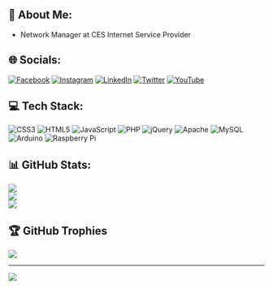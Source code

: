 ## 💫 About Me:
* Network Manager at CES Internet Service Provider

## 🌐 Socials:
[![Facebook](https://img.shields.io/badge/Facebook-%231877F2.svg?logo=Facebook&logoColor=white)](https://facebook.com/nilsonpessim) 
[![Instagram](https://img.shields.io/badge/Instagram-%23E4405F.svg?logo=Instagram&logoColor=white)](https://instagram.com/nilsonpessim) 
[![LinkedIn](https://img.shields.io/badge/LinkedIn-%230077B5.svg?logo=linkedin&logoColor=white)](https://linkedin.com/in/nilsonpessim) 
[![Twitter](https://img.shields.io/badge/Twitter-%231DA1F2.svg?logo=Twitter&logoColor=white)](https://twitter.com/nilsonpessim) 
[![YouTube](https://img.shields.io/badge/YouTube-%23FF0000.svg?logo=YouTube&logoColor=white)](https://youtube.com/techlabs94) 

## 💻 Tech Stack:
![CSS3](https://img.shields.io/badge/css3-%231572B6.svg?style=for-the-badge&logo=css3&logoColor=white) ![HTML5](https://img.shields.io/badge/html5-%23E34F26.svg?style=for-the-badge&logo=html5&logoColor=white) ![JavaScript](https://img.shields.io/badge/javascript-%23323330.svg?style=for-the-badge&logo=javascript&logoColor=%23F7DF1E) ![PHP](https://img.shields.io/badge/php-%23777BB4.svg?style=for-the-badge&logo=php&logoColor=white) ![jQuery](https://img.shields.io/badge/jquery-%230769AD.svg?style=for-the-badge&logo=jquery&logoColor=white) ![Apache](https://img.shields.io/badge/apache-%23D42029.svg?style=for-the-badge&logo=apache&logoColor=white) ![MySQL](https://img.shields.io/badge/mysql-%2300f.svg?style=for-the-badge&logo=mysql&logoColor=white) ![Arduino](https://img.shields.io/badge/-Arduino-00979D?style=for-the-badge&logo=Arduino&logoColor=white) ![Raspberry Pi](https://img.shields.io/badge/-RaspberryPi-C51A4A?style=for-the-badge&logo=Raspberry-Pi)

## 📊 GitHub Stats:
![](https://github-readme-stats.vercel.app/api?username=nilsonpessim&theme=tokyonight&hide_border=false&include_all_commits=false&count_private=false)<br/>
![](https://github-readme-streak-stats.herokuapp.com/?user=nilsonpessim&theme=tokyonight&hide_border=false)<br/>
![](https://github-readme-stats.vercel.app/api/top-langs/?username=nilsonpessim&theme=tokyonight&hide_border=false&include_all_commits=false&count_private=false&layout=compact)

## 🏆 GitHub Trophies
![](https://github-profile-trophy.vercel.app/?username=nilsonpessim&theme=radical&no-frame=false&no-bg=false&margin-w=4)

---
[![](https://visitcount.itsvg.in/api?id=nilsonpessim&icon=9&color=0)](https://visitcount.itsvg.in)


